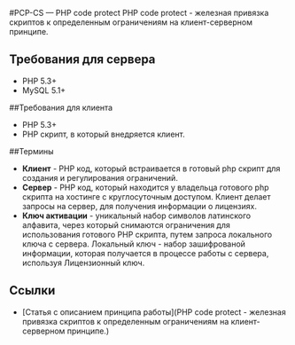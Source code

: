 #PCP-CS — PHP code protect
PHP code protect - железная привязка скриптов к определенным ограничениям на клиент-серверном принципе.

## Требования для сервера

- PHP 5.3+
- MySQL 5.1+


##Требования для клиента

- PHP 5.3+
- PHP скрипт, в который внедряется клиент.

##Термины

- **Клиент** - PHP код, который встраивается в готовый php скрипт для создания и регулирования ограничений.
- **Сервер** - PHP код, который находится у владельца готового php скрипта на хостинге с круглосуточным доступом. Клиент делает запросы на сервер, для получения информации о лицензиях.
- **Ключ активации** - уникальный набор символов латинского алфавита, через который снимаются ограничения для использования готового PHP скрипта, путем запроса локального ключа с сервера.
Локальный ключ - набор зашифрованой информации, которая получается в процессе работы с сервера, используя Лицензионный ключ.

## Ссылки
- [Статья с описанием принципа работы](PHP code protect - железная привязка скриптов к определенным ограничениям на клиент-серверном принципе.)
